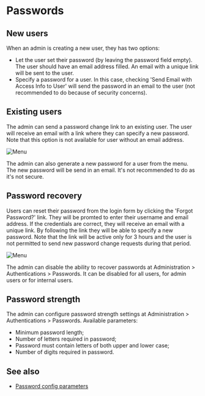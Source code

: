 # Passwords

## New users

When an admin is creating a new user, they has two options:

* Let the user set their password (by leaving the password field empty). The user should have an email address filled. An email with a unique link will be sent to the user.
* Specify a password for a user. In this case, checking 'Send Email with Access Info to User' will send the password in an email to the user (not recommended to do because of security concerns).

## Existing users

The admin can send a password change link to an existing user. The user will receive an email with a link where they can specify a new password. Note that this option is not available for user without an email address.

![Menu](https://raw.githubusercontent.com/espocrm/documentation/master/docs/_static/images/administration/passwords/user-menu.png)

The admin can also generate a new password for a user from the menu. The new password will be send in an email. It's not recommended to do as it's not secure.

## Password recovery

Users can reset their password from the login form by clicking the 'Forgot Password?' link. They will be promted to enter their username and email address. If the credentials are correct, they will receive an email with a unique link. By following the link they will be able to specify a new password. Note that the link will be active only for 3 hours and the user is not permitted to send new password change requests during that period.

![Menu](https://raw.githubusercontent.com/espocrm/documentation/master/docs/_static/images/administration/passwords/login-form.png)

The admin can disable the ability to recover passwords at Administration > Authentications > Passwords. It can be disabled for all users, for admin users or for internal users.

## Password strength

The admin can configure password strength settings at Administration > Authentications > Passwords. Available parameters:

* Minimum password length;
* Number of letters required in password;
* Password must contain letters of both upper and lower case;
* Number of digits required in password.

## See also

* [Password config parameters](config-params.md#passwords)
